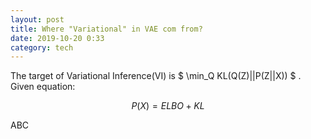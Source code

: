```yaml
---
layout: post
title: Where "Variational" in VAE com from?
date: 2019-10-20 0:33
category: tech
---
```


The target of Variational Inference(VI) is $ \min_Q KL(Q(Z)||P(Z||X)) $ .
Given equation:

$$ 
P(X) = ELBO + KL 
$$

ABC